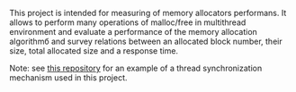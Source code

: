This project is intended for measuring of memory allocators performans. It allows to perform many operations of malloc/free in multithread environment and evaluate a performance of the memory allocation algorithmб and survey relations between an allocated block number, their size, total allocated size and a response time.

Note: see [this repository](https://github.com/arktur04/cpp-examples) for an example of a thread synchronization mechanism used in this project.